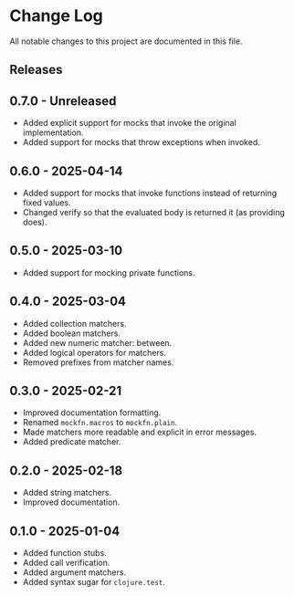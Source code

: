 # Change Log

All notable changes to this project are documented in this file.

## Releases

## 0.7.0 - Unreleased

- Added explicit support for mocks that invoke the original implementation.
- Added support for mocks that throw exceptions when invoked.

## 0.6.0 - 2025-04-14

- Added support for mocks that invoke functions instead of returning fixed
  values.
- Changed verify so that the evaluated body is returned it (as providing does).

## 0.5.0 - 2025-03-10

- Added support for mocking private functions.

## 0.4.0 - 2025-03-04

- Added collection matchers.
- Added boolean matchers.
- Added new numeric matcher: between.
- Added logical operators for matchers.
- Removed prefixes from matcher names.

## 0.3.0 - 2025-02-21

- Improved documentation formatting.
- Renamed `mockfn.macros` to `mockfn.plain`.
- Made matchers more readable and explicit in error messages.
- Added predicate matcher.

## 0.2.0 - 2025-02-18

- Added string matchers.
- Improved documentation.

## 0.1.0 - 2025-01-04

- Added function stubs.
- Added call verification.
- Added argument matchers.
- Added syntax sugar for `clojure.test`.
